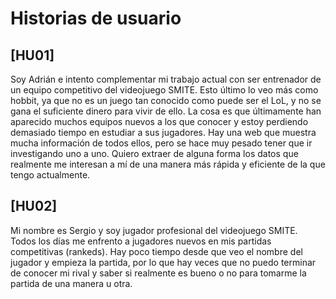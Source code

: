 # Historias de usuario

## [HU01] 
Soy Adrián e intento complementar mi trabajo actual con ser entrenador de un equipo competitivo del videojuego SMITE. Esto último lo veo más como hobbit, ya que no es un juego tan conocido como puede ser el LoL, y no se gana el suficiente dinero para vivir de ello. La cosa es que últimamente han aparecido muchos equipos nuevos a los que conocer y estoy perdiendo demasiado tiempo en estudiar a sus jugadores. Hay una web que muestra mucha información de todos ellos, pero se hace muy pesado tener que ir investigando uno a uno. Quiero extraer de alguna forma los datos que realmente me interesan a mí de una manera más rápida y eficiente de la que tengo actualmente. 


## [HU02] 

Mi nombre es Sergio y soy jugador profesional del videojuego SMITE. Todos los días me enfrento a jugadores nuevos en mis partidas competitivas (rankeds). Hay poco tiempo desde que veo el nombre del jugador y empieza la partida, por lo que hay veces que no puedo terminar de conocer mi rival y saber si realmente es bueno o no para tomarme la partida de una manera u otra.